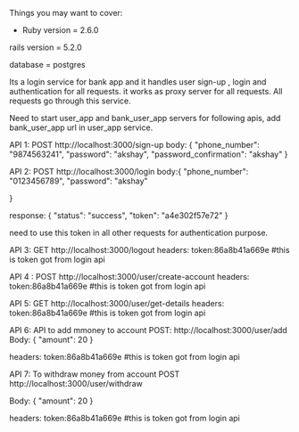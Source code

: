
Things you may want to cover:

* Ruby version = 2.6.0

rails version = 5.2.0

database = postgres

Its a login service for bank app and it handles user sign-up , login and authentication for all requests.
it works as proxy server for all requests. All requests go through this service.

Need to start user_app and bank_user_app servers for following apis, add bank_user_app url in user_app service.

API 1: 
 POST  http://localhost:3000/sign-up
 body: {
	"phone_number": "9874563241",
	"password": "akshay",
	"password_confirmation": "akshay"
}


API 2: 
POST http://localhost:3000/login
body:{
	"phone_number": "0123456789",
	"password": "akshay"
	
}

response: {
    "status": "success",
    "token": "a4e302f57e72"
}

need to use this token in all other requests for authentication purpose.

API 3:
GET http://localhost:3000/logout
headers: token:86a8b41a669e #this is token got from login api

API 4 :
 POST http://localhost:3000/user/create-account
 headers: token:86a8b41a669e #this is token got from login api
 
 
API 5:
  GET http://localhost:3000/user/get-details
  headers: token:86a8b41a669e #this is token got from login api
  
  
API 6:   API to add mmoney to account 
 POST: http://localhost:3000/user/add
 Body: {
	"amount": 20
}

headers: token:86a8b41a669e #this is token got from login api

API 7: To withdraw money from account
POST  http://localhost:3000/user/withdraw

Body: {
	"amount": 20
}

headers: token:86a8b41a669e #this is token got from login api


  
